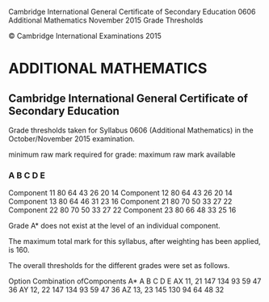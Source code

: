  Cambridge International General Certificate of Secondary Education 0606 Additional Mathematics November 2015 Grade Thresholds 

 © Cambridge International Examinations 2015 

# ADDITIONAL MATHEMATICS 

## Cambridge International General Certificate of Secondary Education 

Grade thresholds taken for Syllabus 0606 (Additional Mathematics) in the October/November 2015 examination. 

 minimum raw mark required for grade: maximum raw mark available 

### A B C D E 

 Component 11 80 64 43 26 20 14 Component 12 80 64 43 26 20 14 Component 13 80 64 46 31 23 16 Component 21 80 70 50 33 27 22 Component 22 80 70 50 33 27 22 Component 23 80 66 48 33 25 16 

Grade A* does not exist at the level of an individual component. 

The maximum total mark for this syllabus, after weighting has been applied, is 160. 

The overall thresholds for the different grades were set as follows. 

 Option Combination ofComponents A* A B C D E AX 11, 21 147 134 93 59 47 36 AY 12, 22 147 134 93 59 47 36 AZ 13, 23 145 130 94 64 48 32 



